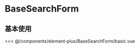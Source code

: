 # BaseSearchForm

## 基本使用

<ClientOnly>
    <basic></basic>
</ClientOnly>

<<< @/components/element-plus/BaseSearchForm/basic.vue

<script setup>
import basic from 'docs/components/element-plus/BaseSearchForm/basic.vue'
</script>
